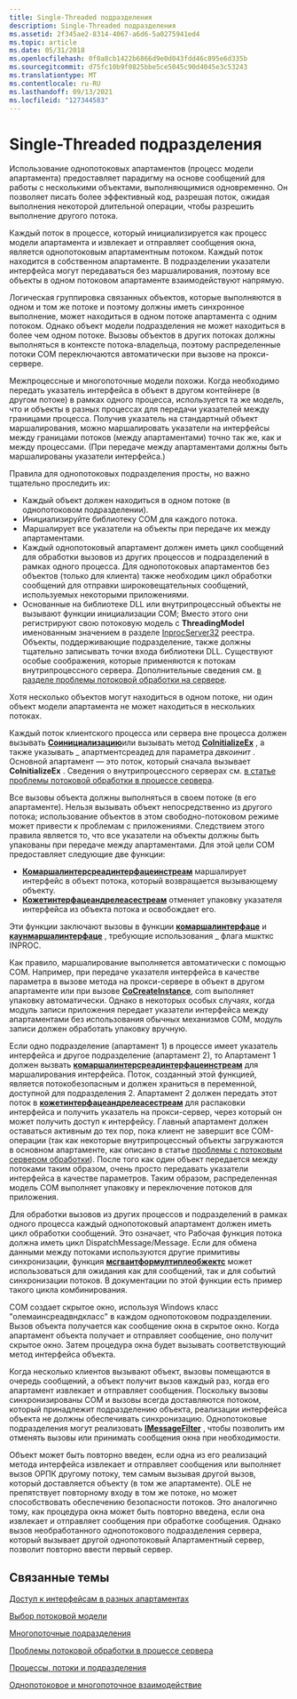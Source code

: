 ```yaml
---
title: Single-Threaded подразделения
description: Single-Threaded подразделения
ms.assetid: 2f345ae2-8314-4067-a6d6-5a0275941ed4
ms.topic: article
ms.date: 05/31/2018
ms.openlocfilehash: 0f0a8cb1422b6866d9e0d043fdd46c895e6d335b
ms.sourcegitcommit: d75fc10b9f0825bbe5ce5045c90d4045e3c53243
ms.translationtype: MT
ms.contentlocale: ru-RU
ms.lasthandoff: 09/13/2021
ms.locfileid: "127344583"
---
```

# <a name="single-threaded-apartments"></a>Single-Threaded подразделения

Использование однопотоковых апартаментов (процесс модели апартамента) предоставляет парадигму на основе сообщений для работы с несколькими объектами, выполняющимися одновременно. Он позволяет писать более эффективный код, разрешая поток, ожидая выполнения некоторой длительной операции, чтобы разрешить выполнение другого потока.

Каждый поток в процессе, который инициализируется как процесс модели апартамента и извлекает и отправляет сообщения окна, является однопотоковым апартаментным потоком. Каждый поток находится в собственном апартаменте. В подразделении указатели интерфейса могут передаваться без маршалирования, поэтому все объекты в одном потоковом апартаменте взаимодействуют напрямую.

Логическая группировка связанных объектов, которые выполняются в одном и том же потоке и поэтому должны иметь синхронное выполнение, может находиться в одном потоке апартамента с одним потоком. Однако объект модели подразделения не может находиться в более чем одном потоке. Вызовы объектов в других потоках должны выполняться в контексте потока-владельца, поэтому распределенные потоки COM переключаются автоматически при вызове на прокси-сервере.

Межпроцессные и многопоточные модели похожи. Когда необходимо передать указатель интерфейса в объект в другом контейнере (в другом потоке) в рамках одного процесса, используется та же модель, что и объекты в разных процессах для передачи указателей между границами процесса. Получив указатель на стандартный объект маршалирования, можно маршалировать указатели на интерфейсы между границами потоков (между апартаментами) точно так же, как и между процессами. (При передаче между апартаментами должны быть маршалированы указатели интерфейса.)

Правила для однопотоковых подразделения просты, но важно тщательно проследить их:

-   Каждый объект должен находиться в одном потоке (в однопотоковом подразделении).
-   Инициализируйте библиотеку COM для каждого потока.
-   Маршалирует все указатели на объекты при передаче их между апартаментами.
-   Каждый однопотоковый апартамент должен иметь цикл сообщений для обработки вызовов из других процессов и подразделений в рамках одного процесса. Для однопотоковых апартаментов без объектов (только для клиента) также необходим цикл обработки сообщений для отправки широковещательных сообщений, используемых некоторыми приложениями.
-   Основанные на библиотеке DLL или внутрипроцессный объекты не вызывают функции инициализации COM; Вместо этого они регистрируют свою потоковую модель с **ThreadingModel** именованным значением в разделе [InprocServer32](inprocserver32.md) реестра. Объекты, поддерживающие подразделение, также должны тщательно записывать точки входа библиотеки DLL. Существуют особые соображения, которые применяются к потокам внутрипроцессного сервера. Дополнительные сведения см. [в разделе проблемы потоковой обработки на сервере](in-process-server-threading-issues.md).

Хотя несколько объектов могут находиться в одном потоке, ни один объект модели апартамента не может находиться в нескольких потоках.

Каждый поток клиентского процесса или сервера вне процесса должен вызывать [**Соинициализацию**](/windows/desktop/api/Objbase/nf-objbase-coinitialize)или вызывать метод [**CoInitializeEx**](/windows/desktop/api/combaseapi/nf-combaseapi-coinitializeex) , а также указывать \_ апартментсреадед для параметра *двкоинит* . Основной апартамент — это поток, который сначала вызывает **CoInitializeEx** . Сведения о внутрипроцессного серверах см. [в статье проблемы потоковой обработки в процессе сервера](in-process-server-threading-issues.md).

Все вызовы объекта должны выполняться в своем потоке (в его апартаменте). Нельзя вызывать объект непосредственно из другого потока; использование объектов в этом свободно-потоковом режиме может привести к проблемам с приложениями. Следствием этого правила является то, что все указатели на объекты должны быть упакованы при передаче между апартаментами. Для этой цели COM предоставляет следующие две функции:

-   [**Комаршалинтерсреадинтерфацеинстреам**](/windows/desktop/api/combaseapi/nf-combaseapi-comarshalinterthreadinterfaceinstream) маршалирует интерфейс в объект потока, который возвращается вызывающему объекту.
-   [**Кожетинтерфацеандрелеасестреам**](/windows/desktop/api/combaseapi/nf-combaseapi-cogetinterfaceandreleasestream) отменяет упаковку указателя интерфейса из объекта потока и освобождает его.

Эти функции заключают вызовы в функции [**комаршалинтерфаце**](/windows/desktop/api/combaseapi/nf-combaseapi-comarshalinterface) и [**каунмаршалинтерфаце**](/windows/desktop/api/combaseapi/nf-combaseapi-counmarshalinterface) , требующие использования \_ флага мшкткс INPROC.

Как правило, маршалирование выполняется автоматически с помощью COM. Например, при передаче указателя интерфейса в качестве параметра в вызове метода на прокси-сервере в объект в другом апартаменте или при вызове [**CoCreateInstance**](/windows/desktop/api/combaseapi/nf-combaseapi-cocreateinstance), com выполняет упаковку автоматически. Однако в некоторых особых случаях, когда модуль записи приложения передает указатели интерфейса между апартаментами без использования обычных механизмов COM, модуль записи должен обработать упаковку вручную.

Если одно подразделение (апартамент 1) в процессе имеет указатель интерфейса и другое подразделение (апартамент 2), то Апартамент 1 должен вызвать [**комаршалинтерсреадинтерфацеинстреам**](/windows/desktop/api/combaseapi/nf-combaseapi-comarshalinterthreadinterfaceinstream) для маршалирования интерфейса. Поток, созданный этой функцией, является потокобезопасным и должен храниться в переменной, доступной для подразделения 2. Апартамент 2 должен передать этот поток в [**кожетинтерфацеандрелеасестреам**](/windows/desktop/api/combaseapi/nf-combaseapi-cogetinterfaceandreleasestream) для распаковки интерфейса и получить указатель на прокси-сервер, через который он может получить доступ к интерфейсу. Главный апартамент должен оставаться активным до тех пор, пока клиент не завершит все COM-операции (так как некоторые внутрипроцессный объекты загружаются в основном апартаменте, как описано в статье [проблемы с потоковым сервером обработки](in-process-server-threading-issues.md)). После того как один объект передается между потоками таким образом, очень просто передавать указатели интерфейса в качестве параметров. Таким образом, распределенная модель COM выполняет упаковку и переключение потоков для приложения.

Для обработки вызовов из других процессов и подразделений в рамках одного процесса каждый однопотоковый апартамент должен иметь цикл обработки сообщений. Это означает, что Рабочая функция потока должна иметь цикл DispatchMessage/Message. Если для обмена данными между потоками используются другие примитивы синхронизации, функция [**мсгваитформултиплеобжектс**](/windows/desktop/api/winuser/nf-winuser-msgwaitformultipleobjects) может использоваться для ожидания как для сообщений, так и для событий синхронизации потоков. В документации по этой функции есть пример такого цикла комбинирования.

COM создает скрытое окно, используя Windows класс "олемаинсреадвндкласс" в каждом однопотоковом подразделении. Вызов объекта получается как сообщение окна в скрытое окно. Когда апартамент объекта получает и отправляет сообщение, оно получит скрытое окно. Затем процедура окна будет вызывать соответствующий метод интерфейса объекта.

Когда несколько клиентов вызывают объект, вызовы помещаются в очередь сообщений, а объект получит вызов каждый раз, когда его апартамент извлекает и отправляет сообщения. Поскольку вызовы синхронизированы COM и вызовы всегда доставляются потоком, который принадлежит подразделению объекта, реализации интерфейса объекта не должны обеспечивать синхронизацию. Однопотоковые подразделения могут реализовать [**IMessageFilter**](/windows/desktop/api/ObjIdl/nn-objidl-imessagefilter) , чтобы позволить им отменять вызовы или принимать сообщения окна при необходимости.

Объект может быть повторно введен, если одна из его реализаций метода интерфейса извлекает и отправляет сообщения или выполняет вызов ОРПК другому потоку, тем самым вызывая другой вызов, который доставляется объекту (в том же апартаменте). OLE не препятствует повторному входу в том же потоке, но может способствовать обеспечению безопасности потоков. Это аналогично тому, как процедура окна может быть повторно введена, если она извлекает и отправляет сообщения при обработке сообщения. Однако вызов необработанного однопотокового подразделения сервера, который вызывает другой однопотоковый Апартаментный сервер, позволит повторно ввести первый сервер.

## <a name="related-topics"></a>Связанные темы

<dl> <dt>

[Доступ к интерфейсам в разных апартаментах](accessing-interfaces-across-apartments.md)
</dt> <dt>

[Выбор потоковой модели](choosing-the-threading-model.md)
</dt> <dt>

[Многопоточные подразделения](multithreaded-apartments.md)
</dt> <dt>

[Проблемы потоковой обработки в процессе сервера](in-process-server-threading-issues.md)
</dt> <dt>

[Процессы, потоки и подразделения](processes--threads--and-apartments.md)
</dt> <dt>

[Однопотоковое и многопоточное взаимодействие](single-threaded-and-multithreaded-communication.md)
</dt> </dl>

 

 